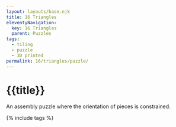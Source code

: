 ```yaml
---
layout: layouts/base.njk
title: 16 Triangles
eleventyNavigation:
  key: 16 Triangles
  parent: Puzzles
tags:
  - tiling
  - puzzle
  - 3D printed
permalink: 16/triangles/puzzle/
---
```

# {{title}}

An assembly puzzle where the orientation of pieces is constrained.

{% include tags %}
